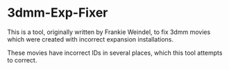 # 3dmm-Exp-Fixer

This is a tool, originally written by Frankie Weindel, to fix 3dmm movies which were created with incorrect expansion installations.

These movies have incorrect IDs in several places, which this tool attempts to correct.